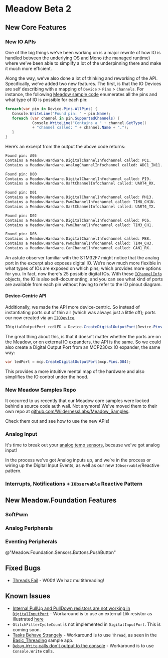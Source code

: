 # Meadow Beta 2

## New Core Features

### New IO APIs

One of the big things we’ve been working on is a major rewrite of how IO is handled between the underlying OS and Mono (the managed runtime) where we’ve been able to simplify a lot of the underpinning there and make it much more efficient. 

Along the way, we’ve also done a lot of thinking and reworking of the API. Specifically, we’ve added two new features. The first, is that the IO Devices are self describing with a mapping of `Device` > `Pins` > `Channels`. For instance, the following [Meadow sample code](https://github.com/WildernessLabs/Meadow_Samples/tree/master/Source/MeadowSamples/GpioInterrogation) enumerates all the pins and what type of IO is possible for each pin:

```csharp
foreach(var pin in Device.Pins.AllPins) {
   Console.WriteLine("Found pin: " + pin.Name);
   foreach (var channel in pin.SupportedChannels) {
            Console.WriteLine("Contains a " + channel.GetType() 
            + "channel called: " + channel.Name + ".");
   }
}
```
Here’s an excerpt from the output the above code returns:

```bash
Found pin: A05
Contains a Meadow.Hardware.DigitalChannelInfochannel called: PC1.
Contains a Meadow.Hardware.AnalogChannelInfochannel called: ADC1_IN11.

Found pin: D00
Contains a Meadow.Hardware.DigitalChannelInfochannel called: PI9.
Contains a Meadow.Hardware.UartChannelInfochannel called: UART4_RX.

Found pin: D01
Contains a Meadow.Hardware.DigitalChannelInfochannel called: PH13.
Contains a Meadow.Hardware.PwmChannelInfochannel called: TIM8_CH1N.
Contains a Meadow.Hardware.UartChannelInfochannel called: UART4_TX.

Found pin: D02
Contains a Meadow.Hardware.DigitalChannelInfochannel called: PC6.
Contains a Meadow.Hardware.PwmChannelInfochannel called: TIM3_CH1.

Found pin: D03
Contains a Meadow.Hardware.DigitalChannelInfochannel called: PB8.
Contains a Meadow.Hardware.PwmChannelInfochannel called: TIM4_CH3.
Contains a Meadow.Hardware.CanChannelInfochannel called: CAN1_RX.
```

An astute observer familiar with the STM32F7 might notice that the analog port in the excerpt also exposes digital IO. We’re now much more flexible in what types of IOs are exposed on which pins; which provides more options for you. In fact, now there's 25 possible digital IOs. With these [`IChannelInfo`](xref:Meadow.Hardware.IChannelInfo) objects, the IO is also self-documenting, and you can see what kind of ports are available from each pin without having to refer to the IO pinout diagram.

#### Device-Centric API

Additionally, we made the API more device-centric. So instead of instantiating ports out of thin air (which was always just a little off); ports our now created via an [`IIODevice`](xref:Meadow.Hardware.IIODevice).

```csharp
IDigitalOutputPort redLED = Device.CreateDigitalOutputPort(Device.Pins.OnboardLEDRed);
```

The great thing about this, is that it doesn’t matter whether the ports are on the Meadow, or on external IO expanders, the API is the same. So we could also create a Digital Output Port from an MCP230xx IO expander, the same way:

```csharp
var ledPort = mcp.CreateDigitalOutputPort(mcp.Pins.D04);
```

This provides a more intuitive mental map of the hardware and also simplifies the IO control under the hood.

### New Meadow Samples Repo

It occurred to us recently that our Meadow core samples were locked behind a source code auth wall. Not anymore! We've moved them to their own repo at [github.com/WildernessLabs/Meadow_Samples](http://github.com/WildernessLabs/Meadow_Samples).

Check them out and see how to use the new APIs!

### Analog Input

It's time to break out your [analog temp sensors](xref:Meadow.Foundation.Sensors.Temperature.AnalogTemperature), because we've got analog input!

In the process we’ve got Analog inputs up, and we’re in the process or wiring up the Digital Input Events, as well as our new `IObservable`/Reactive pattern.


### Interrupts, Notifications + `IObservable` Reactive Pattern

## New Meadow.Foundation Features

### SoftPwm

### Analog Peripherals

### Eventing Peripherals

@"Meadow.Foundation.Sensors.Buttons.PushButton"


## Fixed Bugs

* [Threads Fail](https://github.com/WildernessLabs/Meadow_Issues/issues/1) - W00t! We haz multithreading!

## Known Issues

* [Internal PullUp and PullDown resistors are not working in `DigitalInputPort`](https://github.com/WildernessLabs/Meadow_Issues/issues/6) - Workaround is to use an external `10k` resistor as illustrated [here](http://developer.wildernesslabs.co/Hardware/Tutorials/Electronics/Part4/PullUp_PullDown_Resistors/)
* `GlitchFilterCycleCount` is not implemented in `DigitalInputPort`. This is coming soon.
* [Tasks Behave Strangely](https://github.com/WildernessLabs/Meadow_Issues/issues/2) - Workaround is to use `Thread`, as seen in the [Basic_Threading](https://github.com/WildernessLabs/Meadow_Samples/blob/master/Source/MeadowSamples/Basic_Threading/ThreadingApp.cs) sample app.
* [`Debug.Write` calls don't output to the console](https://github.com/WildernessLabs/Meadow_Issues/issues/3) - Workaround is to use `Console.Write` calls.